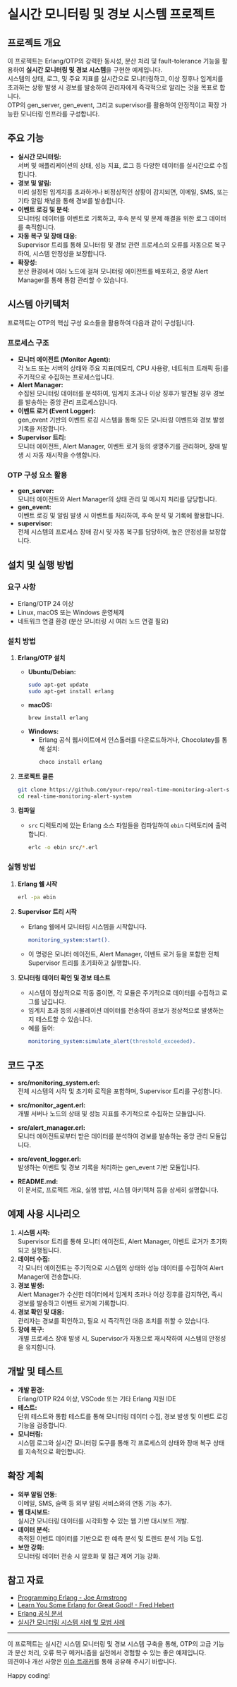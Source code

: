 # 실시간 모니터링 및 경보 시스템 프로젝트

## 프로젝트 개요
이 프로젝트는 Erlang/OTP의 강력한 동시성, 분산 처리 및 fault-tolerance 기능을 활용하여 **실시간 모니터링 및 경보 시스템**을 구현한 예제입니다.  
시스템의 상태, 로그, 및 주요 지표를 실시간으로 모니터링하고, 이상 징후나 임계치를 초과하는 상황 발생 시 경보를 발송하여 관리자에게 즉각적으로 알리는 것을 목표로 합니다.  
OTP의 gen_server, gen_event, 그리고 supervisor를 활용하여 안정적이고 확장 가능한 모니터링 인프라를 구성합니다.

## 주요 기능
- **실시간 모니터링:**  
  서버 및 애플리케이션의 상태, 성능 지표, 로그 등 다양한 데이터를 실시간으로 수집합니다.
- **경보 및 알림:**  
  미리 설정된 임계치를 초과하거나 비정상적인 상황이 감지되면, 이메일, SMS, 또는 기타 알림 채널을 통해 경보를 발송합니다.
- **이벤트 로깅 및 분석:**  
  모니터링 데이터를 이벤트로 기록하고, 후속 분석 및 문제 해결을 위한 로그 데이터를 축적합니다.
- **자동 복구 및 장애 대응:**  
  Supervisor 트리를 통해 모니터링 및 경보 관련 프로세스의 오류를 자동으로 복구하여, 시스템 안정성을 보장합니다.
- **확장성:**  
  분산 환경에서 여러 노드에 걸쳐 모니터링 에이전트를 배포하고, 중앙 Alert Manager를 통해 통합 관리할 수 있습니다.

## 시스템 아키텍처
프로젝트는 OTP의 핵심 구성 요소들을 활용하여 다음과 같이 구성됩니다.

### 프로세스 구조
- **모니터 에이전트 (Monitor Agent):**  
  각 노드 또는 서버의 상태와 주요 지표(메모리, CPU 사용량, 네트워크 트래픽 등)를 주기적으로 수집하는 프로세스입니다.
- **Alert Manager:**  
  수집된 모니터링 데이터를 분석하여, 임계치 초과나 이상 징후가 발견될 경우 경보를 발송하는 중앙 관리 프로세스입니다.
- **이벤트 로거 (Event Logger):**  
  gen_event 기반의 이벤트 로깅 시스템을 통해 모든 모니터링 이벤트와 경보 발생 기록을 저장합니다.
- **Supervisor 트리:**  
  모니터 에이전트, Alert Manager, 이벤트 로거 등의 생명주기를 관리하며, 장애 발생 시 자동 재시작을 수행합니다.

### OTP 구성 요소 활용
- **gen_server:**  
  모니터 에이전트와 Alert Manager의 상태 관리 및 메시지 처리를 담당합니다.
- **gen_event:**  
  이벤트 로깅 및 알림 발생 시 이벤트를 처리하여, 후속 분석 및 기록에 활용합니다.
- **supervisor:**  
  전체 시스템의 프로세스 장애 감시 및 자동 복구를 담당하여, 높은 안정성을 보장합니다.

## 설치 및 실행 방법

### 요구 사항
- Erlang/OTP 24 이상
- Linux, macOS 또는 Windows 운영체제
- 네트워크 연결 환경 (분산 모니터링 시 여러 노드 연결 필요)

### 설치 방법

1. **Erlang/OTP 설치**
   - **Ubuntu/Debian:**
     ```bash
     sudo apt-get update
     sudo apt-get install erlang
     ```
   - **macOS:**
     ```bash
     brew install erlang
     ```
   - **Windows:**
     - Erlang 공식 웹사이트에서 인스톨러를 다운로드하거나, Chocolatey를 통해 설치:
       ```bash
       choco install erlang
       ```

2. **프로젝트 클론**
   ```bash
   git clone https://github.com/your-repo/real-time-monitoring-alert-system.git
   cd real-time-monitoring-alert-system
   ```

3. **컴파일**
   - `src` 디렉토리에 있는 Erlang 소스 파일들을 컴파일하여 `ebin` 디렉토리에 출력합니다.
     ```bash
     erlc -o ebin src/*.erl
     ```

### 실행 방법

1. **Erlang 쉘 시작**
   ```bash
   erl -pa ebin
   ```

2. **Supervisor 트리 시작**
   - Erlang 쉘에서 모니터링 시스템을 시작합니다.
     ```erlang
     monitoring_system:start().
     ```
   - 이 명령은 모니터 에이전트, Alert Manager, 이벤트 로거 등을 포함한 전체 Supervisor 트리를 초기화하고 실행합니다.

3. **모니터링 데이터 확인 및 경보 테스트**
   - 시스템이 정상적으로 작동 중이면, 각 모듈은 주기적으로 데이터를 수집하고 로그를 남깁니다.
   - 임계치 초과 등의 시뮬레이션 데이터를 전송하여 경보가 정상적으로 발생하는지 테스트할 수 있습니다.
   - 예를 들어:
     ```erlang
     monitoring_system:simulate_alert(threshold_exceeded).
     ```

## 코드 구조

- **src/monitoring_system.erl:**  
  전체 시스템의 시작 및 초기화 로직을 포함하며, Supervisor 트리를 구성합니다.
  
- **src/monitor_agent.erl:**  
  개별 서버나 노드의 상태 및 성능 지표를 주기적으로 수집하는 모듈입니다.
  
- **src/alert_manager.erl:**  
  모니터 에이전트로부터 받은 데이터를 분석하여 경보를 발송하는 중앙 관리 모듈입니다.
  
- **src/event_logger.erl:**  
  발생하는 이벤트 및 경보 기록을 처리하는 gen_event 기반 모듈입니다.
  
- **README.md:**  
  이 문서로, 프로젝트 개요, 실행 방법, 시스템 아키텍처 등을 상세히 설명합니다.

## 예제 사용 시나리오
1. **시스템 시작:**  
   Supervisor 트리를 통해 모니터 에이전트, Alert Manager, 이벤트 로거가 초기화되고 실행됩니다.
2. **데이터 수집:**  
   각 모니터 에이전트는 주기적으로 시스템의 상태와 성능 데이터를 수집하여 Alert Manager에 전송합니다.
3. **경보 발생:**  
   Alert Manager가 수신한 데이터에서 임계치 초과나 이상 징후를 감지하면, 즉시 경보를 발송하고 이벤트 로거에 기록합니다.
4. **경보 확인 및 대응:**  
   관리자는 경보를 확인하고, 필요 시 즉각적인 대응 조치를 취할 수 있습니다.
5. **장애 복구:**  
   개별 프로세스 장애 발생 시, Supervisor가 자동으로 재시작하여 시스템의 안정성을 유지합니다.

## 개발 및 테스트
- **개발 환경:**  
  Erlang/OTP R24 이상, VSCode 또는 기타 Erlang 지원 IDE
- **테스트:**  
  단위 테스트와 통합 테스트를 통해 모니터링 데이터 수집, 경보 발생 및 이벤트 로깅 기능을 검증합니다.
- **모니터링:**  
  시스템 로그와 실시간 모니터링 도구를 통해 각 프로세스의 상태와 장애 복구 상태를 지속적으로 확인합니다.

## 확장 계획
- **외부 알림 연동:**  
  이메일, SMS, 슬랙 등 외부 알림 서비스와의 연동 기능 추가.
- **웹 대시보드:**  
  실시간 모니터링 데이터를 시각화할 수 있는 웹 기반 대시보드 개발.
- **데이터 분석:**  
  축적된 이벤트 데이터를 기반으로 한 예측 분석 및 트렌드 분석 기능 도입.
- **보안 강화:**  
  모니터링 데이터 전송 시 암호화 및 접근 제어 기능 강화.

## 참고 자료
- [Programming Erlang - Joe Armstrong](https://pragprog.com/titles/jjoe/programming-erlang/)
- [Learn You Some Erlang for Great Good! - Fred Hebert](http://learnyousomeerlang.com/)
- [Erlang 공식 문서](https://www.erlang.org/docs)
- [실시간 모니터링 시스템 사례 및 모범 사례](https://example.com/monitoring-best-practices)

---

이 프로젝트는 실시간 시스템 모니터링 및 경보 시스템 구축을 통해, OTP의 고급 기능과 분산 처리, 오류 복구 메커니즘을 실전에서 경험할 수 있는 좋은 예제입니다.  
의견이나 개선 사항은 [이슈 트래커](https://github.com/your-repo/real-time-monitoring-alert-system/issues)를 통해 공유해 주시기 바랍니다.

Happy coding!
